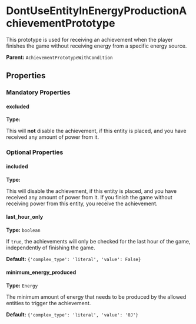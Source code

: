 # DontUseEntityInEnergyProductionAchievementPrototype

This prototype is used for receiving an achievement when the player finishes the game without receiving energy from a specific energy source.

**Parent:** `AchievementPrototypeWithCondition`

## Properties

### Mandatory Properties

#### excluded

**Type:** 

This will **not** disable the achievement, if this entity is placed, and you have received any amount of power from it.

### Optional Properties

#### included

**Type:** 

This will disable the achievement, if this entity is placed, and you have received any amount of power from it. If you finish the game without receiving power from this entity, you receive the achievement.

#### last_hour_only

**Type:** `boolean`

If `true`, the achievements will only be checked for the last hour of the game, independently of finishing the game.

**Default:** `{'complex_type': 'literal', 'value': False}`

#### minimum_energy_produced

**Type:** `Energy`

The minimum amount of energy that needs to be produced by the allowed entities to trigger the achievement.

**Default:** `{'complex_type': 'literal', 'value': '0J'}`

